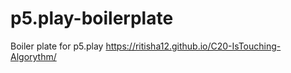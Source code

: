 # p5.play-boilerplate
Boiler plate for p5.play
https://ritisha12.github.io/C20-IsTouching-Algorythm/

